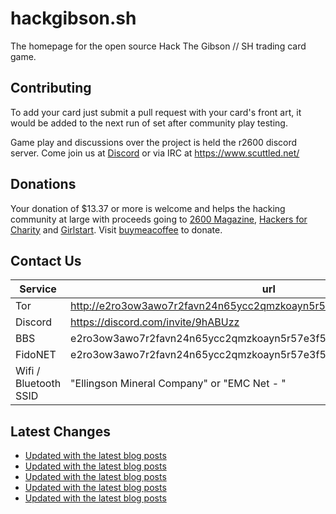 # hackgibson.sh
The homepage for the open source Hack The Gibson // SH trading card game.


## Contributing

To add your card just submit a pull request with your card's front art, it would be added to the next run of set after community play testing.

Game play and discussions over the project is held the r2600 discord server. Come join us at [Discord](https://discord.com/invite/9hABUzz) or via IRC at https://www.scuttled.net/


## Donations

Your donation of $13.37 or more is welcome and helps the hacking community at large with proceeds going to [2600 Magazine](https://2600.com/), [Hackers for Charity](https://hackersforcharity.org) and [Girlstart](https://girlstart.org).  Visit [buymeacoffee](https://www.buymeacoffee.com/hackgibson.sh) to donate.


## Contact Us

Service | url
-|-
Tor | http://e2ro3ow3awo7r2favn24n65ycc2qmzkoayn5r57e3f56nvjwdcgg32ad.onion
Discord | https://discord.com/invite/9hABUzz
BBS | e2ro3ow3awo7r2favn24n65ycc2qmzkoayn5r57e3f56nvjwdcgg32ad.onion:23
FidoNET | e2ro3ow3awo7r2favn24n65ycc2qmzkoayn5r57e3f56nvjwdcgg32ad.onion:24554
Wifi / Bluetooth SSID | "Ellingson Mineral Company" or "EMC Net - <fidonet address>"

## Latest Changes
<!-- BLOG-POST-LIST:START -->
- [Updated with the latest blog posts](https://github.com/DFW2600/hackgibson.sh/commit/d274f88fb7fa09dae4ff1f8c873b9235c99e5528)
- [Updated with the latest blog posts](https://github.com/DFW2600/hackgibson.sh/commit/99d2868a6d6c3b709a2d5aadcdef4cb75b8e5208)
- [Updated with the latest blog posts](https://github.com/DFW2600/hackgibson.sh/commit/729e2bc747a5df52a3ab3344e1ef33255ee551fc)
- [Updated with the latest blog posts](https://github.com/DFW2600/hackgibson.sh/commit/b42139b2d507b88eb809d9ece4b5f5d75c12d155)
- [Updated with the latest blog posts](https://github.com/DFW2600/hackgibson.sh/commit/826c730e03976dd3fa1c3e297474b8751afd8d23)
<!-- BLOG-POST-LIST:END -->
